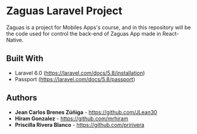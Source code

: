 # Zaguas Laravel Project

Zaguas is a project for Mobiles Apps's course, and in this repository will be the code used for control the back-end of Zaguas App made in React-Native.

## Built With

* Laravel 6.0 (https://laravel.com/docs/5.8/installation)
* Passport  (https://laravel.com/docs/5.8/passport)

## Authors

* **Jean Carlos Brenes Zúñiga** - https://github.com/JLean30 
* **Hiram Gonzalez** - https://github.com/mrhiram 
* **Priscilla Rivera Blanco** - https://github.com/pririvera
